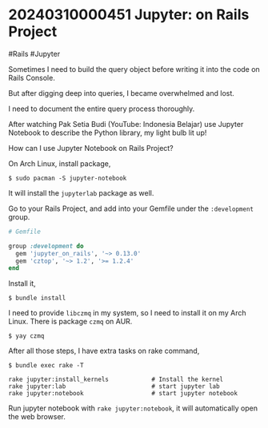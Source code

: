 # 20240310000451 Jupyter: on Rails Project

#Rails #Jupyter

Sometimes I need to build the query object before writing it into the code on Rails Console.

But after digging deep into queries, I became overwhelmed and lost.

I need to document the entire query process thoroughly.

After watching Pak Setia Budi (YouTube: Indonesia Belajar) use Jupyter Notebook to describe the Python library, my light bulb lit up!

How can I use Jupyter Notebook on Rails Project?

On Arch Linux, install package,

```terminal
$ sudo pacman -S jupyter-notebook
```

It will install the `jupyterlab` package as well.


Go to your Rails Project, and add into your Gemfile under the `:development` group.

```ruby
# Gemfile

group :development do
  gem 'jupyter_on_rails', '~> 0.13.0'
  gem 'cztop', '~> 1.2', '>= 1.2.4'
end
```

Install it,

```terminal
$ bundle install
```

I need to provide  `libczmq` in my system, so I need to install it on my Arch Linux. There is package `czmq` on AUR.

```terminal
$ yay czmq
```

After all those steps, I have extra tasks on rake command,

```terminal
$ bundle exec rake -T
```

```
rake jupyter:install_kernels            # Install the kernel
rake jupyter:lab                        # start jupyter lab
rake jupyter:notebook                   # start jupyter notebook
```

Run jupyter notebook with `rake jupyter:notebook`, it will automatically open the web browser.
